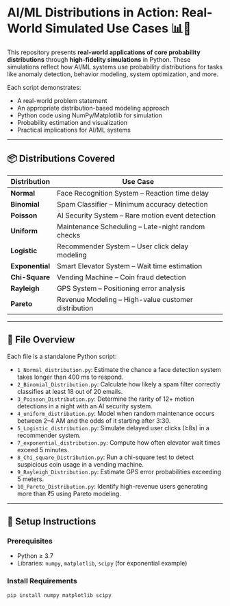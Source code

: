 # AI/ML Distributions in Action: Real-World Simulated Use Cases 📊🤖

This repository presents **real-world applications of core probability distributions** through **high-fidelity simulations** in Python. These simulations reflect how AI/ML systems use probability distributions for tasks like anomaly detection, behavior modeling, system optimization, and more.

Each script demonstrates:
- A real-world problem statement
- An appropriate distribution-based modeling approach
- Python code using NumPy/Matplotlib for simulation
- Probability estimation and visualization
- Practical implications for AI/ML systems

---

## 📦 Distributions Covered

| Distribution | Use Case |
|--------------|----------|
| **Normal** | Face Recognition System – Reaction time delay |
| **Binomial** | Spam Classifier – Minimum accuracy detection |
| **Poisson** | AI Security System – Rare motion event detection |
| **Uniform** | Maintenance Scheduling – Late-night random checks |
| **Logistic** | Recommender System – User click delay modeling |
| **Exponential** | Smart Elevator System – Wait time estimation |
| **Chi-Square** | Vending Machine – Coin fraud detection |
| **Rayleigh** | GPS System – Positioning error analysis |
| **Pareto** | Revenue Modeling – High-value customer distribution |

---

## 📁 File Overview

Each file is a standalone Python script:

- `1_Normal_distribution.py`: Estimate the chance a face detection system takes longer than 400 ms to respond.
- `2_Binomial_Distribution.py`: Calculate how likely a spam filter correctly classifies at least 18 out of 20 emails.
- `3_Poisson_Distribution.py`: Determine the rarity of 12+ motion detections in a night with an AI security system.
- `4_uniform_distribution.py`: Model when random maintenance occurs between 2–4 AM and the odds of it starting after 3:30.
- `5_Logistic_distribution.py`: Simulate delayed user clicks (≥8s) in a recommender system.
- `7_exponential_distribution.py`: Compute how often elevator wait times exceed 5 minutes.
- `8_Chi_square_Distribution.py`: Run a chi-square test to detect suspicious coin usage in a vending machine.
- `9_Rayleigh_Distribution.py`: Estimate GPS error probabilities exceeding 5 meters.
- `10_Pareto_Distribution.py`: Identify high-revenue users generating more than ₹5 using Pareto modeling.

---

## 🔧 Setup Instructions

### Prerequisites
- Python ≥ 3.7
- Libraries: `numpy`, `matplotlib`, `scipy` (for exponential example)

### Install Requirements
```bash
pip install numpy matplotlib scipy
